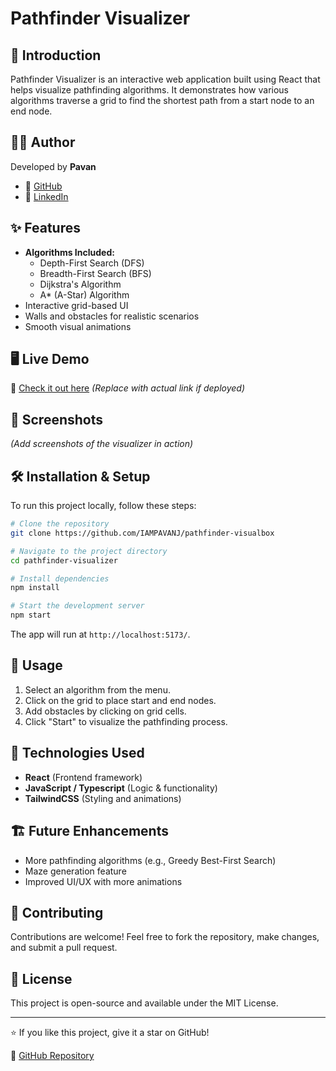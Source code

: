 # Pathfinder Visualizer

## 🚀 Introduction
Pathfinder Visualizer is an interactive web application built using React that helps visualize pathfinding algorithms. It demonstrates how various algorithms traverse a grid to find the shortest path from a start node to an end node.

## 👨‍💻 Author
Developed by **Pavan**
- 🔗 [GitHub](https://github.com/IAMPAVANJ)
- 🔗 [LinkedIn](https://www.linkedin.com/in/iampavan/) 

## ✨ Features
- **Algorithms Included:**
  - Depth-First Search (DFS)
  - Breadth-First Search (BFS)
  - Dijkstra's Algorithm
  - A* (A-Star) Algorithm
- Interactive grid-based UI
- Walls and obstacles for realistic scenarios
- Smooth visual animations

## 🖥️ Live Demo
🔗 [Check it out here](#) *(Replace with actual link if deployed)*

## 📸 Screenshots
*(Add screenshots of the visualizer in action)*

## 🛠️ Installation & Setup
To run this project locally, follow these steps:

```bash
# Clone the repository
git clone https://github.com/IAMPAVANJ/pathfinder-visualbox

# Navigate to the project directory
cd pathfinder-visualizer

# Install dependencies
npm install

# Start the development server
npm start
```

The app will run at `http://localhost:5173/`.

## 📝 Usage
1. Select an algorithm from the menu.
2. Click on the grid to place start and end nodes.
3. Add obstacles by clicking on grid cells.
4. Click "Start" to visualize the pathfinding process.

## 🚀 Technologies Used
- **React** (Frontend framework)
- **JavaScript / Typescript** (Logic & functionality)
- **TailwindCSS** (Styling and animations)

## 🏗️ Future Enhancements
- More pathfinding algorithms (e.g., Greedy Best-First Search)
- Maze generation feature
- Improved UI/UX with more animations

## 🙌 Contributing
Contributions are welcome! Feel free to fork the repository, make changes, and submit a pull request.

## 📜 License
This project is open-source and available under the MIT License.

---

⭐ If you like this project, give it a star on GitHub!

🔗 [GitHub Repository](https://github.com/IAMPAVANJ/pathfinder-visualbox)

